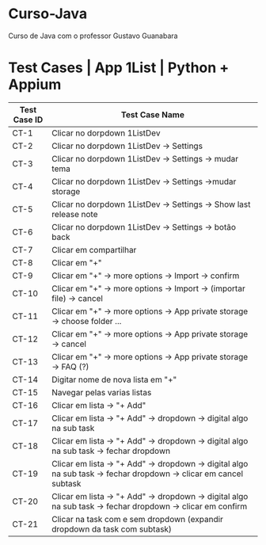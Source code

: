 # Curso-Java
Curso de Java com o professor Gustavo Guanabara

# Test Cases | App 1List | Python + Appium

| Test Case ID | Test Case Name                                                                           |
| ------------ | ----------------------------------------------------                                     |
| CT-1         | Clicar no dorpdown 1ListDev                                                              |
| CT-2         | Clicar no dorpdown 1ListDev -> Settings                                                  |
| CT-3         |  Clicar no dorpdown 1ListDev -> Settings -> mudar tema                                   |
| CT-4         |  Clicar no dorpdown 1ListDev -> Settings ->mudar storage                                 |
| CT-5         | Clicar no dorpdown 1ListDev -> Settings -> Show last release note                        |
| CT-6         | Clicar no dorpdown 1ListDev -> Settings -> botão back                                    |
| CT-7         | Clicar em compartilhar                                                                   |
| CT-8         | Clicar em "+"                                                                            |
| CT-9         | Clicar em "+" -> more options -> Import -> confirm                                       |
| CT-10        | Clicar em "+" -> more options -> Import -> (importar file) -> cancel                     |
| CT-11        | Clicar em "+" -> more options -> App private storage -> choose folder ...                |
| CT-12        | Clicar em "+" -> more options -> App private storage -> cancel                           |
| CT-13        | Clicar em "+" -> more options -> App private storage -> FAQ (?)                          |
| CT-14        | Digitar nome de nova lista em "+"                                                        |
| CT-15        | Navegar pelas varias listas                                                              |
| CT-16        | Clicar em lista -> "+ Add"                                                               |
| CT-17        | Clicar em lista -> "+ Add" -> dropdown -> digital algo na sub task                       |
| CT-18        | Clicar em lista -> "+ Add" -> dropdown -> digital algo na sub task -> fechar dropdown                     |
| CT-19        | Clicar em lista -> "+ Add" -> dropdown -> digital algo na sub task -> fechar dropdown -> clicar em cancel subtask     |
| CT-20        | Clicar em lista -> "+ Add" -> dropdown -> digital algo na sub task -> fechar dropdown -> clicar em confirm            |
| CT-21        | Clicar na task com e sem dropdown (expandir dropdown da task com subtask)                |

